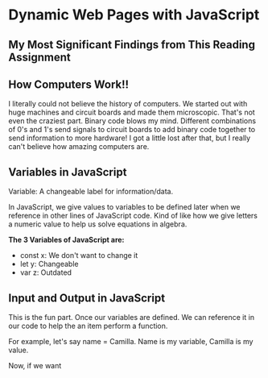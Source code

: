 # Dynamic Web Pages with JavaScript

## My Most Significant Findings from This Reading Assignment

## How Computers Work!!

I literally could not believe the history of computers. We started out with huge machines and circuit boards and made them microscopic. That's not even the craziest part. Binary code blows my mind. Different combinations of 0's and 1's send signals to circuit boards to add binary code together to send information to more hardware! I got a little lost after that, but I really can't believe how amazing computers are.

## Variables in JavaScript

Variable: A changeable label for information/data. 

In JavaScript, we give values to variables to be defined later when we reference in other lines of JavaScript code. Kind of like how we give letters a numeric value to help us solve equations in algebra.

**The 3 Variables of JavaScript are:**

  - const x: We don't want to change it
  - let y: Changeable
  - var z: Outdated

## Input and Output in JavaScript

This is the fun part. Once our variables are defined. We can reference it in our code to help the an item perform a function. 

For example, let's say name = Camilla. Name is my variable, Camilla is my value.

Now, if we want
